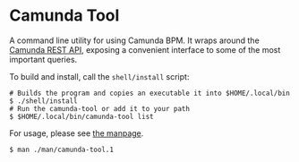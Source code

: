 # Camunda Tool

A command line utility for using Camunda BPM. It wraps around the [Camunda REST
API](https://docs.camunda.org/manual/7.11/reference/rest/), exposing a
convenient interface to some of the most important queries.

To build and install, call the `shell/install` script:
```
# Builds the program and copies an executable it into $HOME/.local/bin
$ ./shell/install
# Run the camunda-tool or add it to your path
$ $HOME/.local/bin/camunda-tool list
```

For usage, please see [the manpage](man/camunda-tool.1).
```
$ man ./man/camunda-tool.1
```
